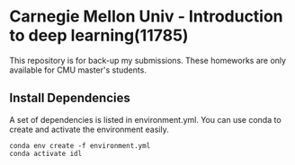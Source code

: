 # Carnegie Mellon Univ - Introduction to deep learning(11785)
This repository is for back-up my submissions. These homeworks are only available for CMU master's students.

## Install Dependencies
A set of dependencies is listed in environment.yml. You can use conda to create and activate the environment easily.

```
conda env create -f environment.yml
conda activate idl
```
